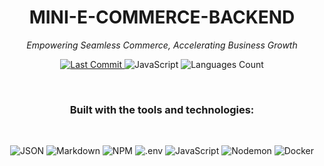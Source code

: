 <div align="center">
  <h1>MINI-E-COMMERCE-BACKEND</h1>
  <p><i>Empowering Seamless Commerce, Accelerating Business Growth</i></p>

  <p>
    <a href="https://github.com/username/repo-name/commits" target="_blank">
      <img src="https://img.shields.io/github/last-commit/username/repo-name?style=flat-square&label=last commit&logo=github&logoColor=white&color=blue" alt="Last Commit">
    </a>
    <img src="https://img.shields.io/github/languages/top/username/repo-name?style=flat-square&logo=javascript&logoColor=white&color=blue" alt="JavaScript">
    <img src="https://img.shields.io/github/languages/count/username/repo-name?style=flat-square&label=languages&logo=github&logoColor=white&color=blue" alt="Languages Count">
  </p>

  <br>

  <h3>Built with the tools and technologies:</h3>
  <br>
  <p>
    <img src="https://skillicons.dev/icons?i=json" alt="JSON" />
    <img src="https://skillicons.dev/icons?i=md" alt="Markdown" />
    <img src="https://skillicons.dev/icons?i=npm" alt="NPM" />
    <img src="https://skillicons.dev/icons?i=dotenv" alt=".env" />
    <img src="https://skillicons.dev/icons?i=js" alt="JavaScript" />
    <img src="https://skillicons.dev/icons?i=nodemon" alt="Nodemon" />
    <img src="https://skillicons.dev/icons?i=docker" alt="Docker" />
  </p>
</div>
